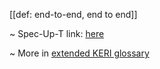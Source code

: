 [[def: end-to-end, end to end]]

~ Spec-Up-T link: <a href='https://weboftrust.github.io/WOT-terms/docs/glossary/end-to-end'>here</a>

~ More in <a href="https://weboftrust.github.io/WOT-terms/docs/glossary/end-to-end">extended KERI glossary</a>
